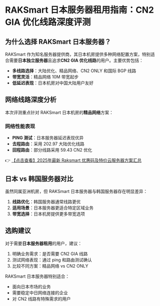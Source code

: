 # RAKSmart 日本服务器租用指南：CN2 GIA 优化线路深度评测

## 为什么选择 RAKSmart 日本服务器？

RAKSmart 作为知名服务器提供商，其日本机房提供多种网络配置方案，特别适合需要**日本独立服务器**且追求**CN2 GIA 优化线路**的用户。主要优势包括：

- **多线路选择**：大陆优化、精品网络、CN2 ONLY 和国际 BGP 线路
- **带宽灵活**：精品网络 10M 带宽起步
- **低延迟表现**：日本机房对中国大陆用户友好

## 网络线路深度分析

本次评测重点针对 RAKSmart 日本机房的**精品网络**方案：

### 网络性能表现
- **PING 测试**：日本服务器延迟表现优异
- **去程路由**：采用 202.97 大陆优化线路
- **回程路由**：部分线路采用 59.43 CN2 优化

👉 [【点击查看】2025年最新 Raksmart 优惠码及特价云服务器方案汇总](https://bit.ly/raksmart)

## 日本 vs 韩国服务器对比

虽然同属亚洲机房，但 RAKSmart 日本服务器与韩国服务器存在明显差异：

1. **线路优化**：韩国服务器通常线路更优
2. **适用场景**：日本服务器更适合特定区域业务
3. **带宽选择**：日本机房提供更多带宽选项

## 选购建议

对于需要**日本服务器租用**的用户，建议：

1. 明确业务需求：是否需要 CN2 GIA 线路
2. 测试网络表现：通过 ping 和路由测试确认
3. 比较不同方案：精品网络 vs CN2 ONLY

RAKSmart 日本服务器特别适合：
- 面向日本市场的业务
- 需要稳定中日网络连接的企业
- 对 CN2 线路有特殊需求的用户